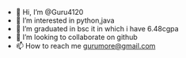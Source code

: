 - 👋 Hi, I’m @Guru4120
- 👀 I’m interested in python,java
- 🌱 I’m graduated in bsc it in which i have 6.48cgpa
- 💞️ I’m looking to collaborate on github
- 📫 How to reach me gurumore@gmail.com

<!---
Guru4120/Guru4120 is a ✨ special ✨ repository because its `README.md` (this file) appears on your GitHub profile.
You can click the Preview link to take a look at your changes.
--->
